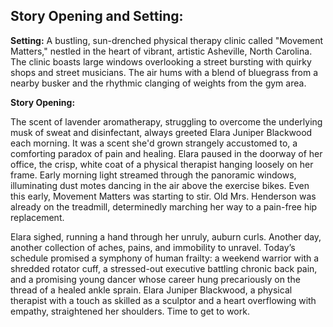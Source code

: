 ## Story Opening and Setting:

**Setting:** A bustling, sun-drenched physical therapy clinic called "Movement Matters," nestled in the heart of vibrant, artistic Asheville, North Carolina. The clinic boasts large windows overlooking a street bursting with quirky shops and street musicians. The air hums with a blend of bluegrass from a nearby busker and the rhythmic clanging of weights from the gym area.

**Story Opening:**

The scent of lavender aromatherapy, struggling to overcome the underlying musk of sweat and disinfectant, always greeted Elara Juniper Blackwood each morning. It was a scent she'd grown strangely accustomed to, a comforting paradox of pain and healing. Elara paused in the doorway of her office, the crisp, white coat of a physical therapist hanging loosely on her frame. Early morning light streamed through the panoramic windows, illuminating dust motes dancing in the air above the exercise bikes. Even this early, Movement Matters was starting to stir. Old Mrs. Henderson was already on the treadmill, determinedly marching her way to a pain-free hip replacement.

Elara sighed, running a hand through her unruly, auburn curls. Another day, another collection of aches, pains, and immobility to unravel. Today’s schedule promised a symphony of human frailty: a weekend warrior with a shredded rotator cuff, a stressed-out executive battling chronic back pain, and a promising young dancer whose career hung precariously on the thread of a healed ankle sprain. Elara Juniper Blackwood, a physical therapist with a touch as skilled as a sculptor and a heart overflowing with empathy, straightened her shoulders. Time to get to work.
